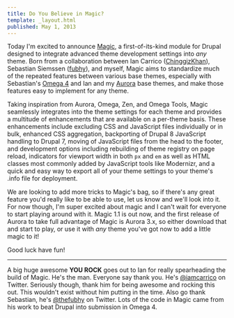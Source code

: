 ```yaml
---
title: Do You Believe in Magic?
template: _layout.html
published: May 1, 2013
---
```

Today I'm excited to announce [Magic](http://drupal.org/project/magic), a first-of-its-kind module for Drupal designed to integrate advanced theme development settings into *any* theme. Born from a collaboration between Ian Carrico ([ChinggizKhan](http://drupal.org/user/1300542)), Sebastian Siemssen ([fubhy](http://drupal.org/user/761344)), and myself, Magic aims to standardize much of the repeated features between various base themes, especially with Sebastian's [Omega 4](http://drupal.org/project/omega) and Ian and my [Aurora](http://drupal.org/project/aurora) base themes, and make those features easy to implement for any theme. 

Taking inspiration from Aurora, Omega, Zen, and Omega Tools, Magic seamlessly integrates into the theme settings for each theme and provides a multitude of enhancements that are available on a per-theme basis. These enhancements include excluding CSS and JavaScript files individually or in bulk, enhanced CSS aggregation, backporting of Drupal 8 JavaScript handling to Drupal 7, moving of JavaScript files from the head to the footer, and development options including rebuilding of theme registry on page reload, indicators for viewport width in both `px` and `em` as well as HTML classes most commonly added by JavaScript tools like Modernizr, and a quick and easy way to export all of your theme settings to your theme's .info file for deployment.

We are looking to add more tricks to Magic's bag, so if there's any great feature you'd really like to be able to use, let us know and we'll look into it. For now though, I'm super excited about magic and I can't wait for everyone to start playing around with it. Magic 1.1 is out now, and the first release of Aurora to take full advantage of Magic is Aurora 3.x, so either download that and start to play, or use it with *any* theme you've got now to add a little magic to it!

Good luck have fun!

<hr>

A big huge awesome **YOU ROCK** goes out to Ian for really spearheading the build of Magic. He's the man. Everyone say thank you. He's [@iamcarrico](https://twitter.com/iamcarrico) on Twitter. Seriously though, thank him for being awesome and rocking this out. This wouldn't exist without him putting in the time. Also go thank Sebastian, he's [@thefubhy](https://twitter.com/thefubhy) on Twitter. Lots of the code in Magic came from his work to beat Drupal into submission in Omega 4.

